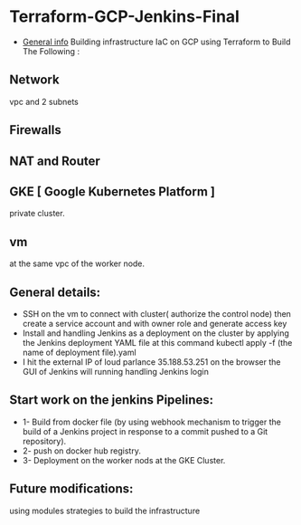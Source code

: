 # Terraform-GCP-Jenkins-Final
* [General info](#general-info)
Building infrastructure IaC on GCP using Terraform to Build The Following : 
## Network 
vpc and 2 subnets  
## Firewalls 
## NAT  and Router
## GKE [ Google Kubernetes Platform ] 
 private cluster. 
## vm 
at the same vpc of the worker node.
## General details:
* SSH on the vm to connect with cluster( authorize the control node)
then create a service account and with owner role and generate access key
* Install and handling Jenkins as a deployment on the cluster by applying the Jenkins deployment YAML file
at this command
kubectl apply -f (the name of deployment file).yaml
* I hit the external IP of loud parlance 35.188.53.251 on the browser the GUI of Jenkins will running
handling Jenkins login
## Start work on the jenkins Pipelines:
* 1- Build from docker file (by using webhook mechanism to trigger the build of a Jenkins project in response to a commit pushed to a Git repository).
* 2- push on docker hub registry.
* 3- Deployment on the worker nods at the GKE Cluster.
## Future modifications:
 using modules strategies to build the infrastructure 




